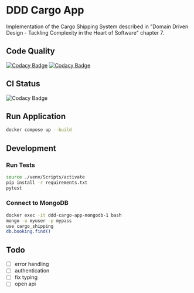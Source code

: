 # DDD Cargo App
Implementation of the Cargo Shipping System described in "Domain Driven Design - Tackling Complexity in the Heart of Software" chapter 7.

## Code Quality

[![Codacy Badge](https://app.codacy.com/project/badge/Grade/7cfb5f6a05814a8890430aa724bd313f)](https://app.codacy.com/gh/Bruna557/ddd-cargo-app/dashboard?utm_source=gh&utm_medium=referral&utm_content=&utm_campaign=Badge_grade)
[![Codacy Badge](https://app.codacy.com/project/badge/Coverage/7cfb5f6a05814a8890430aa724bd313f)](https://app.codacy.com/gh/Bruna557/ddd-cargo-app/dashboard?utm_source=gh&utm_medium=referral&utm_content=&utm_campaign=Badge_coverage)


## CI Status

![Codacy Badge](https://github.com/Bruna557/ddd-cargo-app/actions/workflows/workflow.yml/badge.svg)

## Run Application

```bash
docker compose up --build
```

## Development

### Run Tests

```bash
source ./venv/Scripts/activate
pip install -r requirements.txt
pytest
```

### Connect to MongoDB

```bash
docker exec -it ddd-cargo-app-mongodb-1 bash
mongo -u myuser -p mypass
use cargo_shipping
db.booking.find()
```

## Todo

- [ ] error handling
- [ ] authentication
- [ ] fix typing
- [ ] open api
